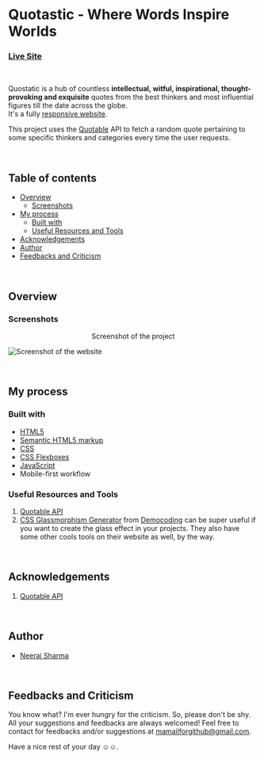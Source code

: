 # Quotastic - Where Words Inspire Worlds

### [Live Site](https://neerajlosersharma.github.io/Quotastic/)

&nbsp;

Quostatic is a hub of countless **intellectual, witful, inspirational, thought-provoking and exquisite** quotes from the best thinkers and most influential figures till the date across the globe.  
It's a fully [responsive website](https://en.wikipedia.org/wiki/Responsive_web_design).

This project uses the [Quotable](https://github.com/lukePeavey/quotable) API to fetch a random quote pertaining to some specific thinkers and categories every time the user requests.

&nbsp;

## Table of contents

- [Overview](#overview)
  - [Screenshots](#screenshots)
- [My process](#my-process)
  - [Built with](#built-with)
  - [Useful Resources and Tools](#useful-resources-and-tools)
- [Acknowledgements](#acknowledgements)
- [Author](#author)
- [Feedbacks and Criticism](#feedbacks-and-criticism)

&nbsp;

## Overview

### Screenshots

<p align="center">Screenshot of the project</p>

<img src="https://i.ibb.co/P6tHtGz/quotastic-project-screenshot.png" alt="Screenshot of the website" style="display: block; margin-inline: auto">

&nbsp;

## My process

### Built with

- [HTML5](https://en.wikipedia.org/wiki/HTML)
- [Semantic HTML5 markup](https://en.wikipedia.org/wiki/HTML#Semantic_HTML)
- [CSS](https://en.wikipedia.org/wiki/CSS)
- [CSS Flexboxes](https://en.wikipedia.org/wiki/CSS_Flexible_Box_Layout)
- [JavaScript](https://en.wikipedia.org/wiki/JavaScript)
- Mobile-first workflow


### Useful Resources and Tools

1. [Quotable API](https://github.com/lukePeavey/quotable)
1. [CSS Glassmorphism Generator](https://democoding.in/css-glassmorphism-generator) from [Democoding](https://democoding.in/) can be super useful if you want to create the glass effect in your projects. They also have some other cools tools on their website as well, by the way.

&nbsp;

## Acknowledgements

1. [Quotable API](https://github.com/lukePeavey/quotable)


&nbsp;

## Author

- [Neeraj Sharma](https://github.com/NeerajLoserSharma)

&nbsp;


## Feedbacks and Criticism

You know what? I'm ever hungry for the criticism. So, please don't be shy. All your suggestions and feedbacks are always welcomed! Feel free to contact for feedbacks and/or suggestions at mamailforgithub@gmail.com.

Have a nice rest of your day ☺️☺️.
